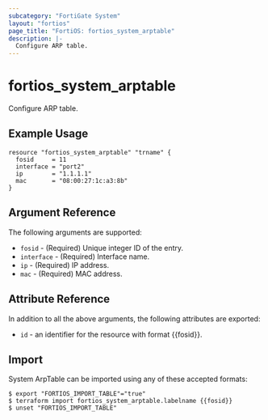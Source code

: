 ```yaml
---
subcategory: "FortiGate System"
layout: "fortios"
page_title: "FortiOS: fortios_system_arptable"
description: |-
  Configure ARP table.
---
```


# fortios_system_arptable
Configure ARP table.

## Example Usage

```hcl
resource "fortios_system_arptable" "trname" {
  fosid     = 11
  interface = "port2"
  ip        = "1.1.1.1"
  mac       = "08:00:27:1c:a3:8b"
}
```

## Argument Reference

The following arguments are supported:

* `fosid` - (Required) Unique integer ID of the entry.
* `interface` - (Required) Interface name.
* `ip` - (Required) IP address.
* `mac` - (Required) MAC address.


## Attribute Reference

In addition to all the above arguments, the following attributes are exported:
* `id` - an identifier for the resource with format {{fosid}}.

## Import

System ArpTable can be imported using any of these accepted formats:
```
$ export "FORTIOS_IMPORT_TABLE"="true"
$ terraform import fortios_system_arptable.labelname {{fosid}}
$ unset "FORTIOS_IMPORT_TABLE"
```
